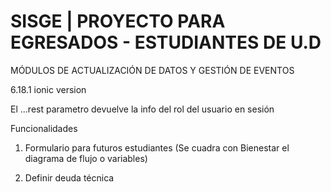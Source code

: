 <h1>SISGE | PROYECTO PARA EGRESADOS - ESTUDIANTES DE U.D</h1>
<p>MÓDULOS DE ACTUALIZACIÓN DE DATOS Y GESTIÓN DE EVENTOS</p>

6.18.1 ionic version

El ...rest parametro devuelve la info del rol del usuario en sesión

Funcionalidades
1. Formulario para futuros estudiantes
(Se cuadra con Bienestar el diagrama de flujo o variables)

2. Definir deuda técnica

